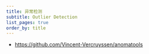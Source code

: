 ```yaml
---
title: 异常检测
subtitle: Outlier Detection
list_pages: true
order_by: title
---
```


* https://github.com/Vincent-Vercruyssen/anomatools